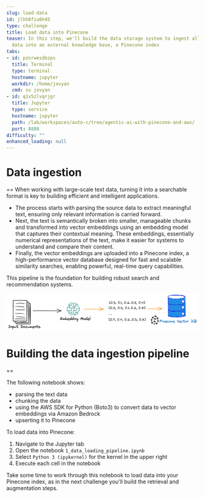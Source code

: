 ```yaml
---
slug: load-data
id: jlhh8fiu6h45
type: challenge
title: Load data into Pinecone
teaser: In this step, we'll build the data storage system to ingest all the source
  data into an external knowledge base, a Pinecone index
tabs:
- id: pznrwesdbzps
  title: Terminal
  type: terminal
  hostname: jupyter
  workdir: /home/jovyan
  cmd: su jovyan
- id: q1x5zlvqrjgr
  title: Jupyter
  type: service
  hostname: jupyter
  path: /lab/workspaces/auto-c/tree/agentic-ai-with-pinecone-and-aws/
  port: 8888
difficulty: ""
enhanced_loading: null
---
```

# Data ingestion
==
When working with large-scale text data, turning it into a searchable format is key to building efficient and intelligent applications.

- The process starts with parsing the source data to extract meaningful text, ensuring only relevant information is carried forward.
- Next, the text is semantically broken into smaller, manageable chunks and transformed into vector embeddings using an embedding model that captures their contextual meaning. These embeddings, essentially numerical representations of the text, make it easier for systems to understand and compare their content.
- Finally, the vector embeddings are uploaded into a Pinecone index, a high-performance vector database designed for fast and scalable similarity searches, enabling powerful, real-time query capabilities.

This pipeline is the foundation for building robust search and recommendation systems.

![pinecone_aws_workshop_data_storage_system.png](../assets/pinecone_aws_workshop_data_storage_system.png)

# Building the data ingestion pipeline
==

The following notebook shows:
- parsing the text data
- chunking the data
- using the AWS SDK for Python (Boto3) to convert data to vector embeddings via Amazon Bedrock
- upserting it to Pinecone

To load data into Pinecone:
1. Navigate to the Jupyter tab
2. Open the notebook `1_data_loading_pipeline.ipynb`
3. Select `Python 3 (ipykernel)` for the kernel in the upper right
4. Execute each cell in the notebook

Take some time to work through this notebook to load data into your Pinecone index, as in the next challenge you'll build the retrieval and augmentation steps.